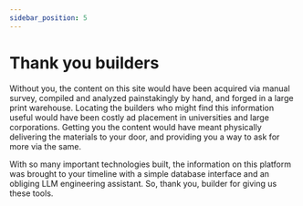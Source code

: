 ```yaml
---
sidebar_position: 5
---
```


# Thank you builders

Without you, the content on this site would have been acquired via manual survey, compiled and analyzed painstakingly by hand, and forged in a large print warehouse. Locating the builders who might find this information useful would have been costly ad placement in universities and large corporations. Getting you the content would have meant physically delivering the materials to your door, and providing you a way to ask for more via the same. 

With so many important technologies built, the information on this platform was brought to your timeline with a simple database interface and an obliging LLM engineering assistant. So, thank you, builder for giving us these tools.
